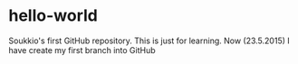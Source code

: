 # hello-world
Soukkio's first GitHub repository. This is just for learning.
Now (23.5.2015) I have create my first branch into GitHub
